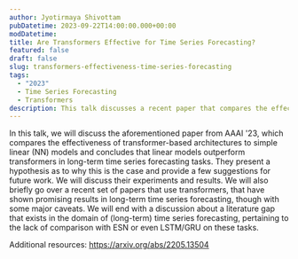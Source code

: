 ```yaml
---
author: Jyotirmaya Shivottam
pubDatetime: 2023-09-22T14:00:00.000+00:00
modDatetime:
title: Are Transformers Effective for Time Series Forecasting?
featured: false
draft: false
slug: transformers-effectiveness-time-series-forecasting
tags:
  - "2023"
  - Time Series Forecasting
  - Transformers
description: This talk discusses a recent paper that compares the effectiveness of transformer-based architectures to simple linear (NN) models for long-term time series forecasting tasks. The paper concludes that linear models outperform transformers in these tasks and provides a hypothesis for this observation. We will also briefly discuss some recent papers that use transformers for time series forecasting and end with a discussion on a literature gap in this domain.
---
```


In this talk, we will discuss the aforementioned paper from AAAI '23, which compares the effectiveness of transformer-based architectures to simple linear (NN) models and concludes that linear models outperform transformers in long-term time series forecasting tasks. They present a hypothesis as to why this is the case and provide a few suggestions for future work. We will discuss their experiments and results. We will also briefly go over a recent set of papers that use transformers, that have shown promising results in long-term time series forecasting, though with some major caveats. We will end with a discussion about a literature gap that exists in the domain of (long-term) time series forecasting, pertaining to the lack of comparison with ESN or even LSTM/GRU on these tasks.

Additional resources:
https://arxiv.org/abs/2205.13504

<!-- FIXME: slides -->
